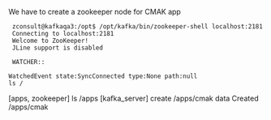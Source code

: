 We have to create a zookeeper node for CMAK app

     zconsult@kafkaqa3:/opt$ /opt/kafka/bin/zookeeper-shell localhost:2181 
     Connecting to localhost:2181
     Welcome to ZooKeeper!
     JLine support is disabled

     WATCHER::

    WatchedEvent state:SyncConnected type:None path:null
    ls /
   [apps, zookeeper]
   ls /apps
  [kafka_server]
  create /apps/cmak data
  Created /apps/cmak
